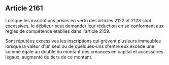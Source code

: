 Article 2161
----
Lorsque les inscriptions prises en vertu des articles 2122 et 2123 sont
excessives, le débiteur peut demander leur réduction en se conformant aux règles
de compétence établies dans l'article 2159.

Sont réputées excessives les inscriptions qui grèvent plusieurs immeubles
lorsque la valeur d'un seul ou de quelques-uns d'entre eux excède une somme
égale au double du montant des créances en capital et accessoires légaux,
augmenté du tiers de ce montant.
